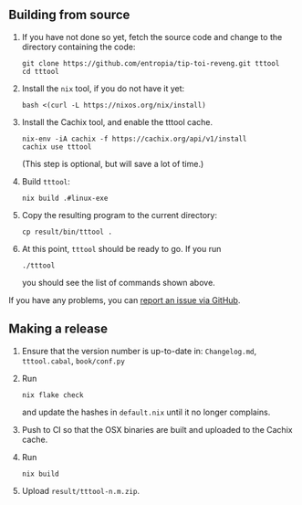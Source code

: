 Building from source
--------------------

 1. If you have not done so yet, fetch the source code and change to the
    directory containing the code:

        git clone https://github.com/entropia/tip-toi-reveng.git tttool
        cd tttool

 2. Install the `nix` tool, if you do not have it yet:

        bash <(curl -L https://nixos.org/nix/install)

 3. Install the Cachix tool, and enable the tttool cache.

        nix-env -iA cachix -f https://cachix.org/api/v1/install
        cachix use tttool

    (This step is optional, but will save a lot of time.)

 4. Build `tttool`:

        nix build .#linux-exe

 5. Copy the resulting program to the current directory:

        cp result/bin/tttool .

 4. At this point, `tttool` should be ready to go. If you run

        ./tttool

    you should see the list of commands shown above.

If you have any problems, you can [report an issue via GitHub](https://github.com/entropia/tip-toi-reveng/issues).

Making a release
----------------

1. Ensure that the version number is up-to-date in:
   `Changelog.md`, `tttool.cabal`, `book/conf.py`
2. Run

       nix flake check

   and update the hashes in `default.nix` until it no longer complains.
3. Push to CI so that the OSX binaries are built and uploaded to the Cachix
   cache.
4. Run

       nix build

5. Upload `result/tttool-n.m.zip`.

